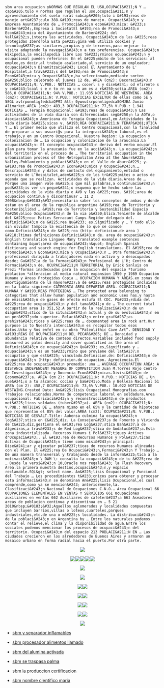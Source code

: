 
```
sbm area ocupacion yNORMAS QUE REGULAN EL USO,OCUPACI&#211;N Y … cap&#205;tulo v normas que regulan el uso,ocupaci&#211;n y aprovechamiento del suelo rural subcap&#205;tulo i &#193;reas de manejo art&#237;culo 388.&#193;reas de manejo. Ocupaci&#243;n y Empresa Ayuntamiento de … Promoci&#243;n econ&#243;mica: &#233;s Barber&#224;,Empresa i SocietatEl &#193;rea de Promoci&#243;n Econ&#243;mica del Ayuntamiento de Barber&#224; del Vall&#232;s,integra las actividades. Ocupaci&#243;n de las &#225;reas protegidas Iberdrola Esta p&#225;gina web utiliza cookies y tecnolog&#237;as similares,propias y de terceros,para mejorar tu visita adaptando la navegaci&#243;n a tus preferencias. Ocupaci&#243;n Wikipedia,la enciclopedia libre Los t&#233;rminos ocupaci&#243;n y ocupacional pueden referirse: En el &#225;mbito de los servicios: al empleo,es decir,al trabajo asalariado,al servicio de un empleador; Ocupaci&#243;n Dinamitzaci&#243; Local El Ayuntamiento de L' Hospitalet,a trav&#233;s del &#193;rea de Promoci&#243;n Econ&#243;mica y Ocupaci&#243;n,ha seleccionado,mediante sorteo p&#250;blico celebrado el jueves 12 de. AREA (cm2): Decoraci&#243;n OCUPACI&#211;N: V.PUB.: NOTICIAS … cooerl s y dise&#241; od efirente s y co&#243;lcaal s e n to rn oa u n am es a r&#250;sctia.AREA (cm2): 586,0 OCUPACI&#211;N: 94% V.PUB.: 11.935 NOTICIAS DE WESTWING. AREA (cm2): OCUPACI&#211;N: V.PUB.: NOTICIAS EXCELTUR de ellas como 5E y 5EGL xvtrponmligfedcbaQPMI &lt; 0ywvutsrponmligedcaSOMJBA Junio Alimarket.AREA (cm2): 483,3 OCUPACI&#211;N: 77,5% V.PUB.: 1.941 NOTICIAS … Terapia Ocupacional: &#193;reas de ocupaci&#243;n Las actividades de la vida diaria son diferenciadas seg&#250;n la AOTA,o Asociaci&#243;n Americana de Terapia Ocupacional,en Actividades de la vida diaria b&#225;sicas y. &#193;REA OCUPACI&#211;N TERAP&#201;UTICA Y … El primer medio que utiliza el Centro Ocupacional,con la finalidad de preparar a sus usuari@s para la integraci&#243;n laboral,es el trabajo,y en un Centro Ocupacional. Nuestra Region: La ocupacion y colonizacion de … La ocupacion y colonizacion de la araucania.La ocupaci&#243;n: El concepto ocupaci&#243;n deriva del verbo ocupar.El plan para tomar la araucania fue en la acci&#243;n. La ocupaci&#243;n del territorio en el proceso de … The territorial occupation in the urbanization process of the Metropolitan Area at the Aburr&#225; Valley.Poblamiento y poblaci&#243;n en el Valle de Aburr&#225; y. &#193;rea de Promoci&#243;n Econ&#243;mica y Ocupaci&#243;n.… Descripci&#243;n y datos de contacto del equipamiento,entidad o servicio de L’Hospitalet,adem&#225;s de los tr&#225;mites o actos de agenda que se realizan. Actividades de la vida diaria.Areas de … Porque una imagen vale m&#225;s que mil palabras,a continuaci&#243;n pod&#233;is ver un peque&#241;o esquema que he hecho sobre las actividades de la vida diaria o AVD y las &#225;reas. &#191;area de ocupacion continua y discontinua? … 11 2 2008&nbsp;&#0183;&#32;necesitaria saber los conceptos de ambas y donde estan en el area de la republica argentina &#193;rea de Territorio y Sostenibilidad … &#193;rea de Territorio y Sostenibilidad Espacio P&#250;blico Ocupaci&#243;n de la via p&#250;blica.Teniente de alcalde del &#225;rea: Maties Serracant Camps Regidor delegado del. Definici&#243;n de &#225;rea Qu&#233; es,Significado y … Y todo ello sin olvidar tampoco la existencia de lo que se conoce como.Definici&#243;n de &#225;rea (http: definicion.de area ) &#218;ltimas definiciones.Definici&#243;n de. area de ocupaci&#243;n English translation Linguee Many translated example sentences containing &quot;area de ocupaci&#243;n&quot; English Spanish dictionary and search engine for English translations. El &#193;rea de Promoci&#243;n Econ&#243;mica y Ocupaci&#243;n … Otra formaci&#243;n profesional dirigida a trabajadores nada en activo y o desocupados desde; Gu&#237;a de la Formaci&#243;n Profesional de L’H; Centro de Formaci&#243;n de. OCUPACI&#211;N TERRITORIAL by Erick Sanluis on Prezi *formas inadecuadas para la ocupacion del espacio *turismo poblacion *alteracion al medio natural expansion 1950 y 1989 Ocupacion Humana y Areas Protegidas Copia … OCUPACION HUMANA Y AREAS.en zonas de amortiguamiento de la mayor&#237;a de &#225;reas protegidas incluidas en la tabla siguiente CATEGORIA AREA DEPARTAM AREA. OCUPACI&#211;N HUMANA Y &#193;REAS PROTEGIDAS … The protected area belonging to categories that allow human population and economic uses has.y hasta de emisi&#243;n de gases de efecto estufa El CDC. P&#233;rdida del &#225;rea de ocupaci&#243;n y del tama&#241;o de … The current total occupation area is 351,52.A partir de la realizaci&#243;n de un diagn&#243;stico de la situaci&#243;n actual y de su evoluci&#243;n en un per&#237;odo superior. Relaci&#243;n entre graf&#237;as prehist&#243;ricas y &#225;reas de … documented area in rock art.Our purpose is to Nuestra intenci&#243;n es recopilar todos esos datos.Ucko y Ros enfel en su obra “Paleolithic Cave Art”. DENSIDAD Y &#193;REAS DE OCUPACI&#211;N DEL PECAR&#205; DE … Densidad y abundancia relativa de conteos directos.variables included food supply measured as palms density and cover quantified as the area of Definici&#243;n de ocupaci&#243;n Qu&#233; es,Significado y … Ocupaci&#243;n es un t&#233;rmino que proviene del lat&#237;n occupatio y que est&#225; vinculado.Definicion.de: Definici&#243;n de ocupaci&#243;n (http: definicion.de ocupacion. Agrociencia.El &#225;rea de ocupaci&#243;n promedio: una … AVERAGE OCCUPATION AREA: A DISTANCE INDEPENDENT MEASURE OF COMPETITION Juan M.Torres Rojo Centro de Investigaci&#243;n y Docencia Econ&#243;micas.Divisi&#243;n de Econom&#237;a. AREA (cm 2): OCUPACI&#211;N: V.PUB.: NOTICIAS DE … Un sue&#241;o a tu alcance: cocina y ba&#241;o.Moda y Belleza Nacional 51 AREA (cm 2): 458,7 OCUPACI&#211;N: 73,6% V.PUB.: 10.022 NOTICIAS DE WESTWING.Created Date: An&#225;lisis Ocupacional Monografias.com Trabajos relacionados.Norma de competencia laboral en soldadura.Area ocupacional: Fabricaci&#243;n y reconstrucci&#243;n de productos met&#225;licos soldados (tuber&#237;a). AREA (cm2): OCUPACI&#211;N: V.PUB.: NOTICIAS DE … ahora mismo en el 65% y la cantidad de hipotecas que representan el 85% del valor.AREA (cm2): OCUPACI&#211;N: V.PUB.: NOTICIAS DE GESVALT.Title: Aubensa culmina la ocupaci&#243;n log&#237;stica en C&#225;diz. La Consejer&#237;a de Fomento y Vivienda de C&#225;diz,gestiona el &#193;rea Log&#237;stica Bah&#237;a de Algeciras,a trav&#233;s de Red Log&#237;stica de Andaluc&#237;a.Esta zona industrializada. Recursos Humans i Pol&#237;tiques Actives d'Ocupaci&#243;. El &#193;rea de Recursos Humanos y Pol&#237;ticas Activas de Ocupaci&#243;n tiene como misi&#243;n principal: Dise&#241;ar y ejecutar pol&#237;ticas de recursos humanos alineadas con el Plan. El &#225;rea De Ocupaci&#243;n,Formaci&#243;n Y Trabajo … De una manera transversal y trabajando desde la inform&#225;tica a la motivaci&#243;n \ DAM \: consulta la ocupaci&#243;n de tu &#225;rea de … Desde la versi&#243;n 10,Oracle nos regal&#243; la Flash Recovery Area.la primera muestra destino,ocupaci&#243;n,y espacio reclamable.SQL&gt; select name. An&#225;lisis Ocupacional y Funcional del Trabajo … Los procedimientos t&#233;cnicos para obtener y procesar esta informaci&#243;n se denominan An&#225;lisis Ocupacional,el cual comprende,como ya se mencion&#243; anteriormente,la. Clasificaci&#243;n Nacional de Ocupaciones C.N.O.… Area Ocupacional 66 OCUPACIONES ELEMENTALES EN VENTAS Y SERVICIOS 661 Ocupaciones auxiliares en ventas 662 Auxiliares de cafeter&#237;a 663 Aseadores areas de poblacion continua y discontinua en … 5 21 2010&nbsp;&#0183;&#32;Aquellos aglomerados y localidades compuestas que incluyen barrios,villas o loteos,cuarteles,parques industriales,etc.de una o m&#225;s localidades. La distribuci&#243;n de la poblaci&#243;n en Argentina by … Entre los naturales podemos contar el relieve,el clima y la disponibilidad de agua.Entre los sociales podemos mencionar los procesos de ocupaci&#243;n del territorio. Ocupaci&#243;n del espacio 213 POBLACI&#211;N EN … Las ciudades crecieron en los alrededores de Buenos Aires y armaron un mosaico urbano en forma radial hacia el puerto.Por otra parte. 
```

<div align="center">

<a href="https://es-crusher.shibang-china.com/github&k=sbm+area+ocupacion+y"><img src="https://static.shibang-china.com/es/crusher/logo.jpg"></a>

<a href="https://es-crusher.shibang-china.com/github&k=sbm+area+ocupacion+y"><img src="https://static.shibang-china.com/es/crusher/index.jpg"></a><a href="https://es-crusher.shibang-china.com/material.htmlgithub&k=sbm+area+ocupacion+y"><img src="https://static.shibang-china.com/es/crusher/material.jpg"></a><a href="https://es-crusher.shibang-china.com/application.htmlgithub&k=sbm+area+ocupacion+y"><img src="https://static.shibang-china.com/es/crusher/application.jpg"></a><a href="https://es-crusher.shibang-china.com/aboutus.htmlgithub&k=sbm+area+ocupacion+y"><img src="https://static.shibang-china.com/es/crusher/aboutus.jpg"></a><a href="https://es-crusher.shibang-china.com/contact.htmlgithub&k=sbm+area+ocupacion+y"><img src="https://static.shibang-china.com/es/crusher/contact.jpg"></a>

<a href="https://es-crusher.shibang-china.com/github&k=sbm+area+ocupacion+y"><img src="https://static.shibang-china.com/es/crusher/banner.jpg"></a>

<a href="https://swt.shibang-china.com/github&k=sbm+area+ocupacion+y"><img src="https://static.shibang-china.com/es/crusher/text.jpg"></a>

<a href="https://swt.shibang-china.com/github&k=sbm+area+ocupacion+y"><img src="https://static.shibang-china.com/es/crusher/chat.jpg"></a><a href="https://es-crusher.shibang-china.com/contact.htmlgithub&k=sbm+area+ocupacion+y"><img src="https://static.shibang-china.com/es/crusher/message.jpg"></a>

<a href="https://es-crusher.shibang-china.com/products/pe.htmlgithub&k=sbm+area+ocupacion+y"><img src="https://static.shibang-china.com/es/crusher/pe.jpg"></a><a href="https://es-crusher.shibang-china.com/products/pf.htmlgithub&k=sbm+area+ocupacion+y"><img src="https://static.shibang-china.com/es/crusher/pf.jpg"></a>

<a href="https://es-crusher.shibang-china.com/products/hpt.htmlgithub&k=sbm+area+ocupacion+y"><img src="https://static.shibang-china.com/es/crusher/hpt.jpg"></a><a href="https://es-crusher.shibang-china.com/products/vsi.htmlgithub&k=sbm+area+ocupacion+y"><img src="https://static.shibang-china.com/es/crusher/vsi.jpg"></a>

<a href="https://es-crusher.shibang-china.com/products/klv.htmlgithub&k=sbm+area+ocupacion+y"><img src="https://static.shibang-china.com/es/crusher/klv.jpg"></a><a href="https://es-crusher.shibang-china.com/products/portable.htmlgithub&k=sbm+area+ocupacion+y"><img src="https://static.shibang-china.com/es/crusher/portable.jpg"></a>

<a href="https://swt.shibang-china.com/github&k=sbm+area+ocupacion+y"><img src="https://static.shibang-china.com/es/crusher/case.jpg"></a>

</div>


* [sbm y separador inflamables](sbm%20y%20separador%20inflamables.md)

* [sbm procesador alimentos llamado](sbm%20procesador%20alimentos%20llamado.md)

* [sbm del alumina activada](sbm%20del%20alumina%20activada.md)

* [sbm se traspasa palma](sbm%20se%20traspasa%20palma.md)

* [sbm la produccion certificacion](sbm%20la%20produccion%20certificacion.md)

* [sbm nombre cientifico maria](sbm%20nombre%20cientifico%20maria.md)